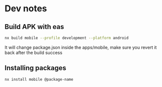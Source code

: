 # Dev notes

## Build APK with eas

```bash
nx build mobile --profile development --platform android
```

It will change package.json inside the apps/mobile, make sure you revert it back after the build success

## Installing packages

```bash
nx install mobile @package-name
```
